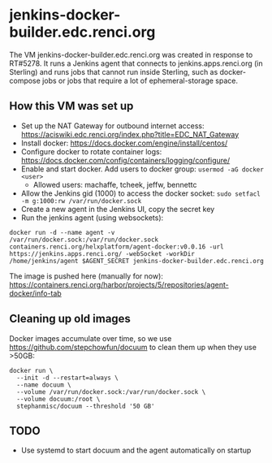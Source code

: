 # jenkins-docker-builder.edc.renci.org

The VM jenkins-docker-builder.edc.renci.org was created in response to RT#5278. It runs a Jenkins agent that connects to jenkins.apps.renci.org (in Sterling) and runs jobs that cannot run inside Sterling, such as docker-compose jobs or jobs that require a lot of ephemeral-storage space.

## How this VM was set up

* Set up the NAT Gateway for outbound internet access: https://aciswiki.edc.renci.org/index.php?title=EDC_NAT_Gateway
* Install docker: https://docs.docker.com/engine/install/centos/
* Configure docker to rotate container logs: https://docs.docker.com/config/containers/logging/configure/
* Enable and start docker. Add users to docker group: `usermod -aG docker <user>`
  - Allowed users: machaffe, tcheek, jeffw, bennettc
* Allow the Jenkins gid (1000) to access the docker socket: `sudo setfacl -m g:1000:rw /var/run/docker.sock`
* Create a new agent in the Jenkins UI, copy the secret key
* Run the jenkins agent (using websockets):

```
docker run -d --name agent -v /var/run/docker.sock:/var/run/docker.sock containers.renci.org/helxplatform/agent-docker:v0.0.16 -url https://jenkins.apps.renci.org/ -webSocket -workDir /home/jenkins/agent $AGENT_SECRET jenkins-docker-builder.edc.renci.org
```

The image is pushed here (manually for now): https://containers.renci.org/harbor/projects/5/repositories/agent-docker/info-tab

## Cleaning up old images

Docker images accumulate over time, so we use https://github.com/stepchowfun/docuum to clean them up when they use >50GB:

```
docker run \
  --init -d --restart=always \
  --name docuum \
  --volume /var/run/docker.sock:/var/run/docker.sock \
  --volume docuum:/root \
  stephanmisc/docuum --threshold '50 GB'

```

## TODO

* Use systemd to start docuum and the agent automatically on startup
